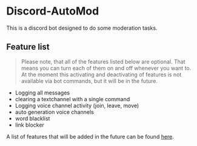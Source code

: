 # Discord-AutoMod
This is a discord bot designed to do some moderation tasks.

## Feature list

> Please note, that all of the features listed below are optional. That means you can turn each of them on and off whenever you want to. At the moment this activating and deactivating of features is not available via bot commands, but it will be in the future.

  * Logging all messages
  * clearing a textchannel with a single command
  * Logging voice channel activity (join, leave, move)
  * auto generation voice channels
  * word blacklist
  * link blocker

A list of features that will be added in the future can be found [here](https://einfachirgendwer0815.github.io/Discord-AutoMod/PlannedFeatures).
